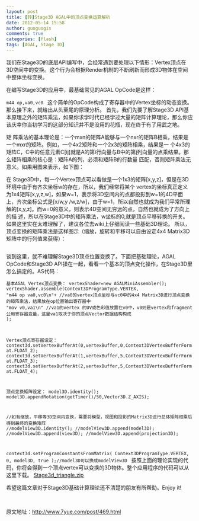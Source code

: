 ```yaml
---
layout: post
title: [转]Stage3D AGAL中的顶点变换运算解析
date: 2012-05-14 15:58
author: guoguogis
comments: true
categories: [flash]
tags: [AGAL, Stage 3D]
---
```

我们在Stage3D的底层API编写中，会经常遇到要处理以下情形：Vertex顶点在3D空间中的变换。这个行为会根据Render机制的不断刷新而形成3D物体在空间中整体坐标变换。

在编写Stage3D的应用中，最基础常见的AGAL OpCode是这样：

<code>m44 op,va0,vc0
</code>
这个简单的OpCode构成了寄存器中的Vertex坐标的动态变换。那么接下来，就给出从头至尾的原理分析。
首先，我们先要了解Stage3D API基本原理之外的矩阵乘法，如果你求学时代已经学过大量的矩阵计算理论，那么你应该庆幸你当初学习的这部分知识并不是没用的花瓶，现在终于有了用武之地。

矩 阵乘法的基本理论是：一个mxn的矩阵A能够与一个nxr的矩阵B相乘，结果是一个mxr的矩阵。例如，一个4x2矩阵和一个2x3的矩阵相乘，结果是一 个4x3的矩阵C，C中的任意元素C[ij]就是A的第i行向量与B中的第j列向量的点乘结果。那么矩阵相乘的核心是：矩阵A的列，必须和矩阵B的行数量 匹配，否则矩阵乘法无意义。如果用图来表示，如下图：
<img title="" src="http://www.7yue.com/upload/matrixmultiply.png" alt="" />

在 Stage3D中，每一个Vertex顶点可以看做是一个1x3的矩阵[x,y,z]，但是在3D环境中由于有齐次坐标w的存在，所以，我们经常将某个 vertex的坐标真正定义为1x4矩阵[x,y,z,w]，如果w=1，表示将3D空间内的点都投影到w=1的4D平面上，齐次坐标公式是[x/w,y /w,z/w]，由于w=1，所以自然也就成为我们平常所理解的[x,y,z]。而w=0的意义，则表示4D空间无穷远的点，自然也就成为了方向上的描 述，所以在Stage3D中的矩阵乘法，w坐标的0,就是顶点平移转换的开关。如果这里实在太难理解了，建议各位去wiki上仔细阅读一些基础3D理论。 所以，顶点变换的矩阵乘法是这样图示（缩放，旋转和平移可以自由设定4x4 Matrix3D矩阵中的行列值来获得）：

<img title="" src="http://www.7yue.com/upload/vertextransform.png" alt="" />

谈到这里，就不难理解Stage3D顶点位置变换了。下面把基础理论，AGAL OpCode和Stage3D API揉在一起，看看一个基本的顶点变化操作，在Stage3D里怎么搞定的。AS代码：

<code>基本AGAL Vertex顶点变换：
vertexShader=new AGALMiniAssembler();
vertexShader.assemble(Context3DProgramType.VERTEX,
"m44 op va0,vc0\n"+ //va0的vertex顶点坐标与vc0中的4x4 Matrix3D进行顶点变换的矩阵乘法，结果放在op位置输出寄存器中
"mov v0,va1\n" //va1的vertex 的UV或色彩值放置在v0中，v0则是vertex和fragment公用寄存器变量，这里va1取决于你的顶点Vector数据结构构成
);

Vertex顶点寄存器设定：
context3d.setVertexBufferAt(0,vertexBuffer,0,Context3DVertexBufferFormat.FLOAT_2);
context3d.setVertexBufferAt(1,vertexBuffer,5,Context3DVertexBufferFormat.FLOAT_3);
context3d.setVertexBufferAt(2,vertexBuffer,5,Context3DVertexBufferFormat.FLOAT_4);

顶点变换矩阵设定：
model3D.identity();
model3D.appendRotation(getTimer()/50,Vector3D.Z_AXIS);

//如有缩放，平移等3D空间内变换，需要将模型，视图和投影的Matrix3D进行总体矩阵相乘后得到最终的变换矩阵
//modelView3D.identity();
//modelView3D.append(model3D);
//modelView3D.append(view3D);
//modelView3D.append(projection3D);

context3d.setProgramConstantsFromMatrix(
Context3DProgramType.VERTEX,
0, model3D, true );//model3D可以换成modelView3D
</code>
按照上面的理论实现的代码，你将会得到一个顶点vertex可以变换的3D物体。整个应用程序的代码可以从这里下载。
<a href="http://www.7yue.com/upload/Stage3d_triangle.zip" target="_blank">Stage3d_triangle.zip</a>

希望这篇文章对于Stage3D基础计算理论还不清楚的朋友有所帮助。Enjoy it!

&nbsp;

原文地址：<a title="http://www.7yue.com/post/469.html" href="http://www.7yue.com/post/469.html">http://www.7yue.com/post/469.html</a>
